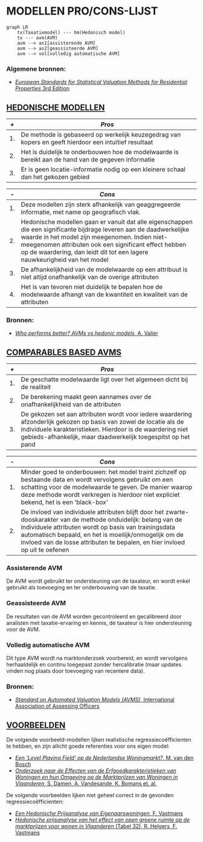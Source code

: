 
 # MODELLEN PRO/CONS-LIJST

```Mermaid
graph LR
    tx(Taxatiemodel) --- hm(Hedonisch model)
    tx --- avm(AVM)
    avm --> as1[assisterende AVM]
    avm --> as2[geassisteerde AVM]
    avm --> vol[volledig automatische AVM]
```

 ### Algemene bronnen:<br>
- [*European Standards for Statistical Valuation Methods for Residential Properties* 3rd Edition](https://www.europeanavmalliance.org/files/eaa/Downloads/EAA_Standards_3rd_Edition.pdf)



 ## [HEDONISCHE MODELLEN](hedonic.md)

|***+***|***Pros***|
|-|-
|1.|De methode is gebaseerd op werkelijk keuzegedrag van kopers en geeft hierdoor een intuïtief resultaat
|2.|Het is duidelijk te onderbouwen hoe de modelwaarde is bereikt aan de hand van de gegeven informatie
|3.|Er is geen locatie-informatie nodig op een kleinere schaal dan het gekozen gebied

|***-***|***Cons***|
|-|-
|1.|Deze modellen zijn sterk afhankelijk van geaggregeerde informatie, met name op geografisch vlak. 
|2.|Hedonische modellen gaan er vanuit dat alle eigenschappen die een significante bijdrage leveren aan de daadwerkelijke waarde in het model zijn meegenomen. Indien niet-meegenomen attributen ook een significant effect hebben op de waardering, dan leidt dit tot een lagere nauwkeurigheid van het model
|3.|De afhankelijkheid van de modelwaarde op een attribuut is niet altijd onafhankelijk van de overige attributen 
|4.|Het is van tevoren niet duidelijk te bepalen hoe de modelwaarde afhangt van de kwantiteit en kwaliteit van de attributen 

 ### Bronnen:<br>
- [*Who performs better? AVMs vs hedonic models*, A. Valier](https://www.emerald.com/insight/content/doi/10.1108/JPIF-12-2019-0157/full/pdf?title=who-performs-better-avms-vs-hedonic-models)

 ## [COMPARABLES BASED AVMS](AVM.md)

|***+***|***Pros***|
|-|-
|1.|De geschatte modelwaarde ligt over het algemeen dicht bij de realiteit
|2.|De berekening maakt geen aannames over de onafhankelijkheid van de attributen
|3.|De gekozen set aan attributen wordt voor iedere waardering afzonderlijk gekozen op basis van zowel de locatie als de individuele karakteristieken. Hierdoor is de waardering niet gebieds-afhankelijk, maar daadwerkelijk toegespitst op het pand

|***-***|***Cons***|
|-|-
|1.|Minder goed te onderbouwen: het model traint zichzelf op bestaande data en wordt vervolgens gebruikt om een schatting voor de modelwaarde te geven. De manier waarop deze methode wordt verkregen is hierdoor niet expliciet bekend, het is een 'black-box'
|2.|De invloed van individuele attributen blijft door het zwarte-dooskarakter van de methode onduidelijk: belang van de individuele attributen wordt op basis van trainingsdata automatisch bepaald, en het is moeilijk/onmogelijk om de invloed van de losse attributen te bepalen, en hier invloed op uit te oefenen

 ### Assisterende AVM

 De AVM wordt gebruikt ter ondersteuning van de taxateur, en wordt enkel gebruikt als toevoeging en ter onderbouwing van de taxatie.

  ### Geassisteerde AVM
  
De resultaten van de AVM worden gecontroleerd en gecalibreerd door analisten met taxatie-ervaring en kennis, de taxateur is hier ondersteuning voor de AVM.

 ### Volledig automatische AVM

Dit type AVM wordt na marktonderzoek voorbereid, en wordt vervolgens herhaaldelijk en continu toegepast zonder hercalibratie (maar updates vinden nog plaats door toevoeging van recentere data).

 ### Bronnen:<br>
- [*Standard on Automated Valuation Models (AVMS)*, International Association of Assessing Officers](https://www.iaao.org/media/standards/Standard_on_Automated_Valuation_Models.pdf)

 ## [VOORBEELDEN](voorbeelden.md)

De volgende voorbeeld-modellen lijken realistische regressiecoëfficienten te hebben, en zijn allicht goede referenties voor ons eigen model:
- [*Een 'Level Playing Field' op de Nederlandse Woningmarkt?*, M. van den Bosch](https://theses.ubn.ru.nl/server/api/core/bitstreams/1c4258fc-5354-4205-bbe5-04032deca2e5/content)
- [*Onderzoek naar de Effecten van de Erfgoedkarakteristieken van Woningen en hun Omgeving op de Marktprijzen van Woningen in Vlaanderen*, S. Damen, A. Vandesande, K. Bomans et. al.](https://libstore.ugent.be/fulltxt/RUG01/002/062/177/RUG01-002062177_2013_0001_AC.pdf)

De volgende voorbeelden lijken niet geheel correct in de gevonden regressiecoëfficienten:
- [*Een Hedonische Prijsanalyse van Eigenaarswoningen*, F. Vastmans](https://archief.steunpuntwonen.be/Documenten_2012-2015/Onderzoek_Werkpakketten/WP9-hedonische-prijsanalyse-van.pdf)
- [*Hedonische prijsanalyse van het effect van open groene ruimte op de marktprijzen voor wonen in Vlaanderen* (Tabel 32), R. Helgers, F. Vastmans](https://www.natuurwaardeverkenner.be/download/VastmansHelgers_08042016_finaal.pdf)

